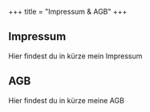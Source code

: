 +++
title = "Impressum & AGB"
+++

## Impressum

Hier findest du in kürze mein Impressum

## AGB

Hier findest du in kürze meine AGB
